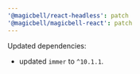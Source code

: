 ```yaml
---
'@magicbell/react-headless': patch
'@magicbell/magicbell-react': patch
---
```


Updated dependencies:

- updated `immer` to `^10.1.1`.

